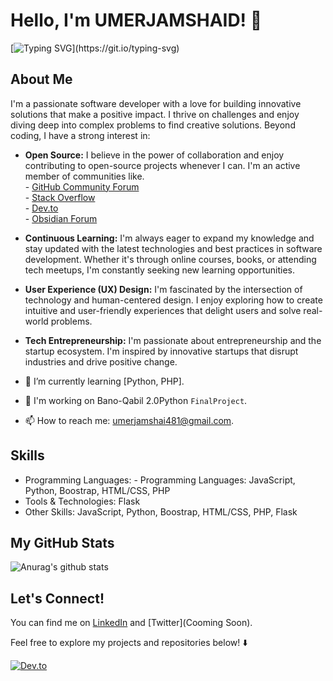 # Hello, I'm UMERJAMSHAID! 👋

[![Typing SVG](https://readme-typing-svg.herokuapp.com?font=Roboto&color=1E90FF&size=24&center=true&vCenter=true&width=500&height=50&lines=Welcome+to+my+GitHub+profile!;Let's+code+something+amazing!)](https://git.io/typing-svg)

## About Me
I'm a passionate software developer with a love for building innovative solutions that make a positive impact. I thrive on challenges and enjoy diving deep into complex problems to find creative solutions. Beyond coding, I have a strong interest in:

- **Open Source:** I believe in the power of collaboration and enjoy contributing to open-source projects whenever I can. I'm an active member of communities like.<br>
       - [GitHub Community Forum](https://github.community/)<br>
       - [Stack Overflow](https://stackoverflow.com/users/youruserid)<br>
       - [Dev.to](https://dev.to/yourusername)<br>
       - [Obsidian Forum](https://forum.obsidian.md/)<br>
  
- **Continuous Learning:** I'm always eager to expand my knowledge and stay updated with the latest technologies and best practices in software development. Whether it's through online courses, books, or attending tech meetups, I'm constantly seeking new learning opportunities.
  
- **User Experience (UX) Design:** I'm fascinated by the intersection of technology and human-centered design. I enjoy exploring how to create intuitive and user-friendly experiences that delight users and solve real-world problems.
  
- **Tech Entrepreneurship:** I'm passionate about entrepreneurship and the startup ecosystem. I'm inspired by innovative startups that disrupt industries and drive positive change.



- 🌱 I’m currently learning [Python, PHP].
- 💼 I'm working on Bano-Qabil 2.0Python `FinalProject`.
- 📫 How to reach me: umerjamshai481@gmail.com.

## Skills
- Programming Languages: - Programming Languages: JavaScript, Python, Boostrap, HTML/CSS, PHP
- Tools & Technologies: Flask
- Other Skills: JavaScript, Python, Boostrap, HTML/CSS, PHP, Flask

## My GitHub Stats
![Anurag's github stats](https://github-readme-stats.vercel.app/api?username=UMERJAMSHAID)


## Let's Connect!
You can find me on [LinkedIn](www.linkedin.com/in/umer-jamshaid-a17359287) and [Twitter](Cooming Soon).

Feel free to explore my projects and repositories below! ⬇️

[![Dev.to](https://github-readme-stats.vercel.app/api/pin/?username=thepracticaldev&repo=dev.to)](https://github.com/thepracticaldev/dev.to)
